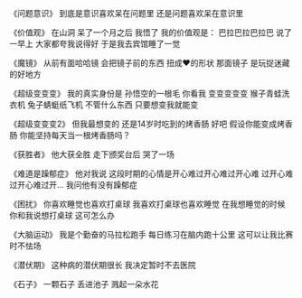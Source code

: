 
《问题意识》
到底是意识喜欢呆在问题里
还是问题喜欢呆在意识里


《价值观》
在山洞
呆了一个月之后
我悟了
我的价值观是：
巴拉巴拉巴拉巴
说了一早上
大家都夸我说得好
于是我去宾馆睡了一觉


《魔镜》
从前有面哈哈镜
会把镜子前的东西
扭成❤️的形状
那面镜子
是玩捉迷藏的好地方


《超级变变变》
我的真实身份是
孙悟空的一根毛
你看我
变变变变变
猴子青蛙洗衣机
兔子蜻蜓纸飞机
不管什么东西
只要想变我就能变


《超级变变变2》
但我最想变的
还是14岁时吃到的烤香肠
好吧
假设你能变成烤香肠
你能坚持每天当一根烤香肠吗？


《获胜者》
他大获全胜
走下颁奖台后
哭了一场


《难道是躁郁症》
他对我说
这段时期的心情是开心难过开心难过开心难
过开心难过开心难过开…
我问他有没有躁郁症


《困扰》
你喜欢睡觉也喜欢打桌球
我喜欢打桌球也喜欢睡觉
在我想睡觉的时候
你和我说想打桌球
这可怎么办


《大脑运动》
我是个勤奋的马拉松跑手
每日练习在脑内跑十公里
这可以让我比赛时不怯场


《潜伏期》
这种病的潜伏期很长
我决定暂时不去医院


《石子》
一颗石子
丢进池子
溅起一朵水花